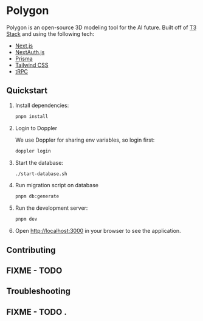 # Polygon

Polygon is an open-source 3D modeling tool for the AI future. Built off of [T3 Stack](https://create.t3.gg/) and using the following tech:

- [Next.js](https://nextjs.org)
- [NextAuth.js](https://next-auth.js.org)
- [Prisma](https://prisma.io)
- [Tailwind CSS](https://tailwindcss.com)
- [tRPC](https://trpc.io)

## Quickstart

1. Install dependencies:

   ```bash
   pnpm install
   ```

2. Login to Doppler

   We use Doppler for sharing env variables, so login first:

   ```bash
   doppler login
   ```

3. Start the database:

   ```bash
   ./start-database.sh
   ```

4. Run migration script on database

   ```bash
   pnpm db:generate
   ```

5. Run the development server:

   ```bash
   pnpm dev
   ```

6. Open [http://localhost:3000](http://localhost:3000) in your browser to see the application.

## Contributing

## FIXME - TODO

## Troubleshooting

## FIXME - TODO .
